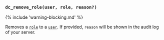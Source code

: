 ### `dc_remove_role(user, role, reason?)`

{% include 'warning-blocking.md' %}

Removes a [`role`](../../values/role) to a [`user`](../../values/user). If provided, `reason` will be shown in the audit log of your server.